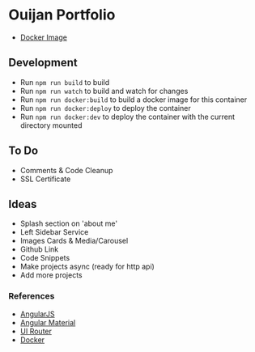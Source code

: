 # Ouijan Portfolio
- [Docker Image](https://hub.docker.com/r/ouijan/portfolio/)

## Development
- Run `npm run build` to build
- Run `npm run watch` to build and watch for changes
- Run `npm run docker:build` to build a docker image for this container
- Run `npm run docker:deploy` to deploy the container
- Run `npm run docker:dev` to deploy the container with the current directory mounted

## To Do
- Comments & Code Cleanup
- SSL Certificate

## Ideas
- Splash section on 'about me'
- Left Sidebar Service
- Images Cards & Media/Carousel
- Github Link
- Code Snippets
- Make projects async (ready for http api)
- Add more projects

### References
- [AngularJS](https://angularjs.org/)
- [Angular Material](https://material.angularjs.org)
- [UI Router](https://ui-router.github.io/ng1/docs/latest/)
- [Docker](https://www.docker.com/)